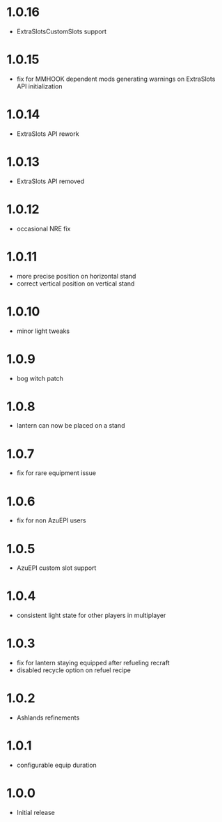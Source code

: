 # 1.0.16
* ExtraSlotsCustomSlots support

# 1.0.15
* fix for MMHOOK dependent mods generating warnings on ExtraSlots API initialization

# 1.0.14
* ExtraSlots API rework

# 1.0.13
* ExtraSlots API removed

# 1.0.12
* occasional NRE fix

# 1.0.11
* more precise position on horizontal stand
* correct vertical position on vertical stand

# 1.0.10
* minor light tweaks

# 1.0.9
* bog witch patch

# 1.0.8
* lantern can now be placed on a stand

# 1.0.7
* fix for rare equipment issue

# 1.0.6
* fix for non AzuEPI users

# 1.0.5
* AzuEPI custom slot support

# 1.0.4
* consistent light state for other players in multiplayer

# 1.0.3
* fix for lantern staying equipped after refueling recraft
* disabled recycle option on refuel recipe

# 1.0.2
* Ashlands refinements

# 1.0.1
* configurable equip duration

# 1.0.0
* Initial release